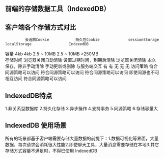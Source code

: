## 前端的存储数据工具（IndexedDB）

## 客户端各个存储方式对比

             会话期Cookie            持久性Cookie             sessionStorage           localStorage                 IndexedDB
   容量           4kb                    4kb                    2.5 ~ 10MB              2.5 ~ 10MB                   >250MB  
  存储时间   浏览器关闭自动清除     设置过期时间，到期后清除       浏览器关闭清除         永久保存，除非手动清除          手动更新或删除
与服务端交互       有                      有                       无                       无                         无
  访问策略   符合同源策略可以访问    符合同源策略可以访问      符合同源策略可以访问       即使同源也不可相互访问        符合同源策略可以访问

## IndexedDB特点
1.非关系型数据库
2.持久化存储
3.异步操作
4.支持事务
5.同源策略
6.存储容量大

## IndexedDB 使用场景
所有的场景都基于客户端需要存储大量数据的前提下：1.数据可视化等界面，大量数据，每次请求会消耗很大性能2.即使聊天工具，大量消息需要存储在本地3.其它存储方式容量不满足时，不得已使用 IndexedDB
